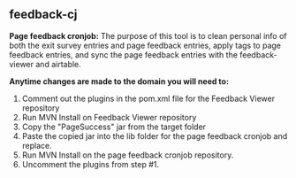 ## feedback-cj

**Page feedback cronjob:**
The purpose of this tool is to clean personal info of both the exit survey entries and page feedback entries, apply tags to page feedback entries, and sync the page feedback entries with the feedback-viewer and airtable.

**Anytime changes are made to the domain you will need to:**
  1. Comment out the plugins in the pom.xml file for the Feedback Viewer repository
  2. Run MVN Install on Feedback Viewer repository
  3. Copy the "PageSuccess" jar from the target folder
  4. Paste the copied jar into the lib folder for the page feedback cronjob and replace.
  5. Run MVN Install on the page feedback cronjob repository.
  6. Uncomment the plugins from step #1.

